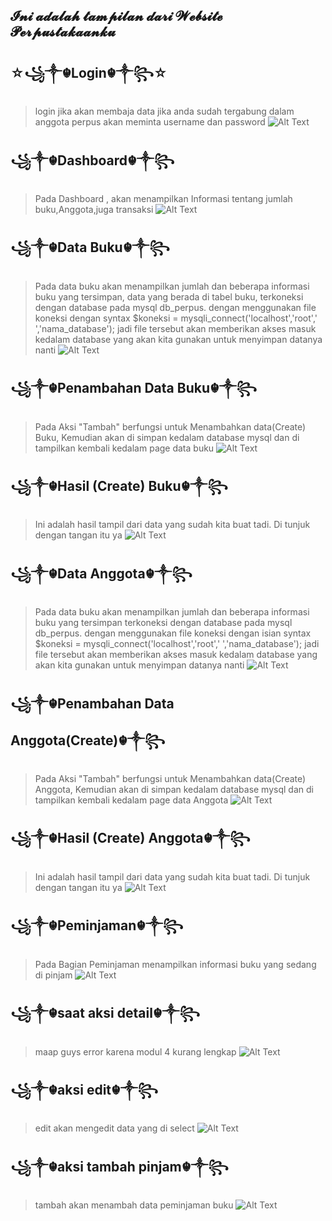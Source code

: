 ## 𝓘𝓷𝓲 𝓪𝓭𝓪𝓵𝓪𝓱 𝓽𝓪𝓶𝓹𝓲𝓵𝓪𝓷 𝓭𝓪𝓻𝓲 𝓦𝓮𝓫𝓼𝓲𝓽𝓮 𝓟𝓮𝓻𝓹𝓾𝓼𝓽𝓪𝓴𝓪𝓪𝓷𝓴𝓾

## ☆꧁༒☬Login☬༒꧂☆
> login jika akan membaja data jika anda sudah tergabung dalam anggota perpus akan meminta username dan password 
![Alt Text](https://github.com/rendiwibawa/Web-Native-Perpustakaan/blob/master/foto/login.JPG)

## ꧁༒☬Dashboard☬༒꧂
>Pada Dashboard , akan menampilkan Informasi tentang jumlah buku,Anggota,juga transaksi
![Alt Text](https://github.com/rendiwibawa/Web-Native-Perpustakaan/blob/master/foto/a.JPG)

## ꧁༒☬Data Buku☬༒꧂
> Pada data buku akan menampilkan jumlah dan beberapa informasi buku yang tersimpan, data yang berada di tabel buku, terkoneksi dengan database pada mysql db_perpus. dengan menggunakan file koneksi dengan syntax $koneksi = mysqli_connect('localhost','root',' ','nama_database'); jadi file tersebut akan memberikan akses masuk kedalam database yang akan kita gunakan untuk menyimpan datanya nanti
![Alt Text](https://github.com/rendiwibawa/Web-Native-Perpustakaan/blob/master/foto/b.JPG)

## ꧁༒☬Penambahan Data Buku☬༒꧂
> Pada Aksi "Tambah" berfungsi untuk Menambahkan data(Create) Buku, Kemudian akan di simpan kedalam database mysql dan di tampilkan kembali kedalam page data buku
![Alt Text](https://github.com/rendiwibawa/Web-Native-Perpustakaan/blob/master/foto/c.JPG)

## ꧁༒☬Hasil (Create) Buku☬༒꧂
> Ini adalah hasil tampil dari data yang sudah kita buat tadi. Di tunjuk dengan tangan itu ya
![Alt Text](https://github.com/rendiwibawa/Web-Native-Perpustakaan/blob/master/foto/d.jpeg)

## ꧁༒☬Data Anggota☬༒꧂
> Pada data buku akan menampilkan jumlah dan beberapa informasi buku yang tersimpan terkoneksi dengan database pada mysql db_perpus. dengan menggunakan file koneksi dengan isian syntax $koneksi = mysqli_connect('localhost','root',' ','nama_database'); jadi file tersebut akan memberikan akses masuk kedalam database yang akan kita gunakan untuk menyimpan datanya nanti
![Alt Text](https://github.com/rendiwibawa/Web-Native-Perpustakaan/blob/master/foto/e.JPG)

## ꧁༒☬Penambahan Data Anggota(Create)☬༒꧂
> Pada Aksi "Tambah" berfungsi untuk Menambahkan data(Create) Anggota, Kemudian akan di simpan kedalam database mysql dan di tampilkan kembali kedalam page data Anggota 
![Alt Text](https://github.com/rendiwibawa/Web-Native-Perpustakaan/blob/master/foto/f.JPG)

## ꧁༒☬Hasil (Create) Anggota☬༒꧂
> Ini adalah hasil tampil dari data yang sudah kita buat tadi. Di tunjuk dengan tangan itu ya
![Alt Text](https://github.com/rendiwibawa/Web-Native-Perpustakaan/blob/master/foto/g.jpeg)

## ꧁༒☬Peminjaman☬༒꧂
> Pada Bagian Peminjaman menampilkan informasi buku yang sedang di pinjam
![Alt Text](https://github.com/rendiwibawa/Web-Native-Perpustakaan/blob/master/foto/h.JPG)

## ꧁༒☬saat aksi detail☬༒꧂
> maap guys error karena modul 4 kurang lengkap
![Alt Text](https://github.com/rendiwibawa/Web-Native-Perpustakaan/blob/master/foto/detail.JPG)

## ꧁༒☬aksi edit☬༒꧂
> edit akan mengedit data yang di select
![Alt Text](https://github.com/rendiwibawa/Web-Native-Perpustakaan/blob/master/foto/edit%20peminjam.JPG)

## ꧁༒☬aksi tambah pinjam☬༒꧂
> tambah akan menambah data peminjaman buku
![Alt Text](https://github.com/rendiwibawa/Web-Native-Perpustakaan/blob/master/foto/tambah%20pinjam.JPG)
